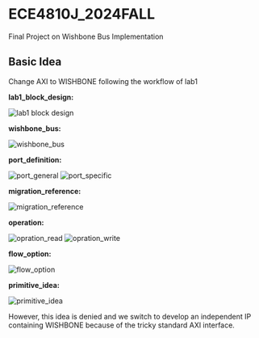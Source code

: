 # ECE4810J_2024FALL
Final Project on Wishbone Bus Implementation

## Basic Idea
Change AXI to WISHBONE following the workflow of lab1

__lab1_block_design:__

![lab1 block design](lab1_related_info/img/lab1_block_design.png)

__wishbone_bus:__

![wishbone_bus](lab1_related_info/img/wishbone_bus.png)

__port_definition:__

![port_general](lab1_related_info/img/port_general.png)
![port_specific](lab1_related_info/img/port_specific.png)

__migration_reference:__

![migration_reference](lab1_related_info/img/migration_reference.png)

__operation:__

![opration_read](lab1_related_info/img/opration_read.png)
![opration_write](lab1_related_info/img/opration_write.png)

__flow_option:__

![flow_option](lab1_related_info/img/flow_option.png)

__primitive_idea:__

![primitive_idea](lab1_related_info/img/primitive_idea.jpg)

However, this idea is denied and we switch to develop an independent IP containing WISHBONE because of the tricky standard AXI interface.
